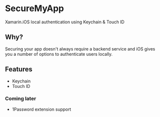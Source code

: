 # SecureMyApp
Xamarin.iOS local authentication using Keychain &amp; Touch ID

## Why?

Securing your app doesn't always require a backend service and iOS gives you a number of options to authenticate users locally. 

## Features

* Keychain
* Touch ID

### Coming later

* 1Password extension support

